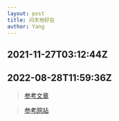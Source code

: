 ```yaml
---
layout: post
title: 问天地好在
author: Yang
--- 
```


## 2021-11-27T03:12:44Z

## 2022-08-28T11:59:36Z

>[参考文章](https://zhuanlan.zhihu.com/p/51240503)

>[参考网站](https://scottcgi.github.io)
